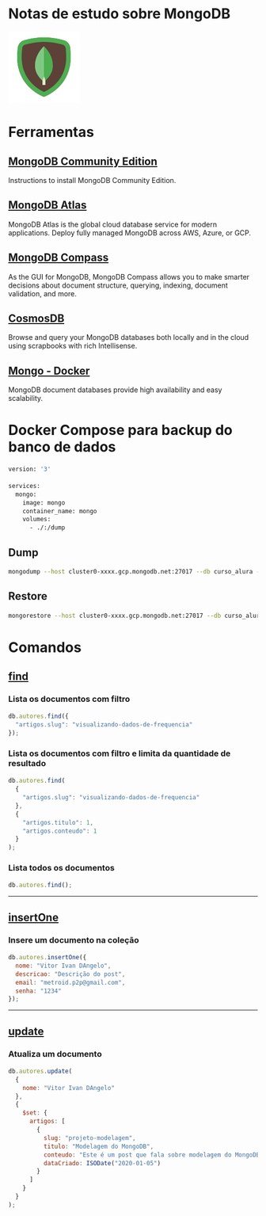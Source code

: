 # Notas de estudo sobre MongoDB

![Alexa](./images/mongodb.png)

# Ferramentas

## [MongoDB Community Edition](https://docs.mongodb.com/manual/administration/install-community/)

Instructions to install MongoDB Community Edition.

## [MongoDB Atlas](https://www.mongodb.com/cloud/atlas)

MongoDB Atlas is the global cloud database service for modern applications. Deploy fully managed MongoDB across AWS, Azure, or GCP.

## [MongoDB Compass](https://www.mongodb.com/download-center/compass)

As the GUI for MongoDB, MongoDB Compass allows you to make smarter decisions about document structure, querying, indexing, document validation, and more.

## [CosmosDB](https://marketplace.visualstudio.com/items?itemName=ms-azuretools.vscode-cosmosdb)

Browse and query your MongoDB databases both locally and in the cloud using scrapbooks with rich Intellisense.

## [Mongo - Docker](https://hub.docker.com/_/mongo)

MongoDB document databases provide high availability and easy scalability.

# Docker Compose para backup do banco de dados

```sh
version: '3'

services:
  mongo:
    image: mongo
    container_name: mongo
    volumes:
      - ./:/dump
```

## Dump

```sh
mongodump --host cluster0-xxxx.gcp.mongodb.net:27017 --db curso_alura --ssl --username vitor --password 5X3G7QONo3fgLPwV --out /dump --authenticationDatabase admin
```

## Restore

```sh
mongorestore --host cluster0-xxxx.gcp.mongodb.net:27017 --db curso_alura --ssl --username vitor--password 5X3G7QONo3fgLPwV --authenticationDatabase admin ./pl-api
```

# Comandos

## [find](https://docs.mongodb.com/manual/reference/method/db.collection.find/)

### Lista os documentos com filtro

```js
db.autores.find({
  "artigos.slug": "visualizando-dados-de-frequencia"
});
```

### Lista os documentos com filtro e limita da quantidade de resultado

```js
db.autores.find(
  {
    "artigos.slug": "visualizando-dados-de-frequencia"
  },
  {
    "artigos.titulo": 1,
    "artigos.conteudo": 1
  }
);
```

### Lista todos os documentos

```js
db.autores.find();
```

---

## [insertOne](https://docs.mongodb.com/manual/reference/method/db.collection.insertOne/)

### Insere um documento na coleção

```js
db.autores.insertOne({
  nome: "Vitor Ivan DAngelo",
  descricao: "Descrição do post",
  email: "metroid.p2p@gmail.com",
  senha: "1234"
});
```

---

## [update](https://docs.mongodb.com/manual/reference/method/db.collection.update/)

### Atualiza um documento

```js
db.autores.update(
  {
    nome: "Vitor Ivan DAngelo"
  },
  {
    $set: {
      artigos: [
        {
          slug: "projeto-modelagem",
          titulo: "Modelagem do MongoDB",
          conteudo: "Este é um post que fala sobre modelagem do MongoDB",
          dataCriado: ISODate("2020-01-05")
        }
      ]
    }
  }
);
```
